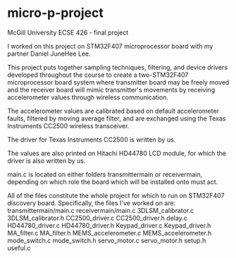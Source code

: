 # micro-p-project
McGill University ECSE 426 - final project

I worked on this project on STM32F407 microprocessor board with my partner Daniel JuneHee Lee.

This project puts together sampling techniques, filtering, and device drivers developed throughout the course
to create a two-STM32F407 microprocessor board system where transmitter board may be freely moved and the 
receiver board will mimic transmitter's movements by receiving accelerometer values through wireless communication.

The accelerometer values are calibrated based on default accelerometer faults, filtered by moving average filter,
and are exchanged using the Texas Instruments CC2500 wireless transceiver.

The driver for Texas Instruments CC2500 is written by us.

The values are also printed on Hitachi HD44780 LCD module, for which the driver is also written by us.

main.c is located on either folders transmittermain or receivermain, depending on which role the board
which will be installed onto must act.

All of the files constitute the whole project for which to run on STM32F407 discovery board.
Specifically, the files I've worked on are:
transmittermain/main.c
receivermain/main.c
3DLSM_calibrator.c
3DLSM_calibrator.h
CC2500_driver.c
CC2500_driver.h
delay.c
HD44780_driver.c
HD44780_driver.h
Keypad_driver.c
Keypad_driver.h
MA_filter.c
MA_filter.h
MEMS_accelerometer.c
MEMS_accelerometer.h
mode_switch.c
mode_switch.h
servo_motor.c
servo_motor.h
setup.h
useful.c
